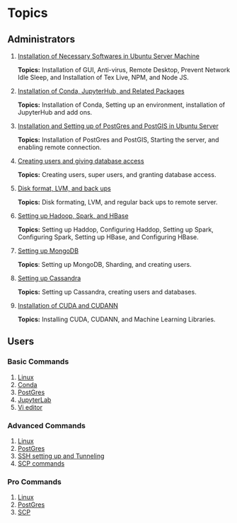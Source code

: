 # Topics

## Administrators

1. [Installation of Necessary Softwares in Ubuntu Server Machine](ubuntu.html)

    __Topics:__ Installation of GUI, Anti-virus, Remote Desktop, Prevent Network Idle Sleep, and Installation of Tex Live, NPM, and Node JS.
    
2. [Installation of Conda, JupyterHub, and Related Packages](jupyterHub.html)

    __Topics:__ Installation of Conda, Setting up an environment, installation of JupyterHub and add ons. 

3. [Installation and Setting up of PostGres and PostGIS in Ubuntu Server](postGres.html)

    __Topics:__ Installation of PostGres and PostGIS, Starting the server, and enabling remote connection. 

4. [Creating users and giving database access](users.html)

    __Topics:__ Creating users, super users, and granting database access.
  
5. [Disk format, LVM, and back ups](lvm.html)

    __Topics:__ Disk formating, LVM, and regular back ups to remote server. 
  
6. [Setting up Hadoop, Spark, and HBase](bigData.html)

    __Topics:__ Setting up Haddop, Configuring Haddop, Setting up Spark, Configuring Spark, Setting up HBase, and Configuring HBase.
  
7. [Setting up MongoDB](mongoDB.html)

    __Topics__: Setting up MongoDB, Sharding, and creating users.
   
8. [Setting up Cassandra](cassandra.html)

    __Topics:__ Setting up Cassandra, creating users and databases.

9. [Installation of CUDA and CUDANN](cuda.html)

    __Topics:__ Installing CUDA, CUDANN, and Machine Learning Libraries. 

## Users

### Basic Commands
1. [Linux](linuxCommands.html)
2. [Conda](condaCommands.html)
3. [PostGres](postGresCommands.html)
4. [JupyterLab](jupyterLabCommands.html)
5. [Vi editor](viCommands.html)

### Advanced Commands
1. [Linux](linuxAdvCommands.html)
2. [PostGres](postGresAdvCommands.html)
3. [SSH setting up and Tunneling](sshAdvCommands.html)
4. [SCP commands](scpAdvCommands.html)


### Pro Commands
1. [Linux](linuxProCommands.html)
2. [PostGres](postGresProCommands.html)
3. [SCP](scpProCommands.html)

